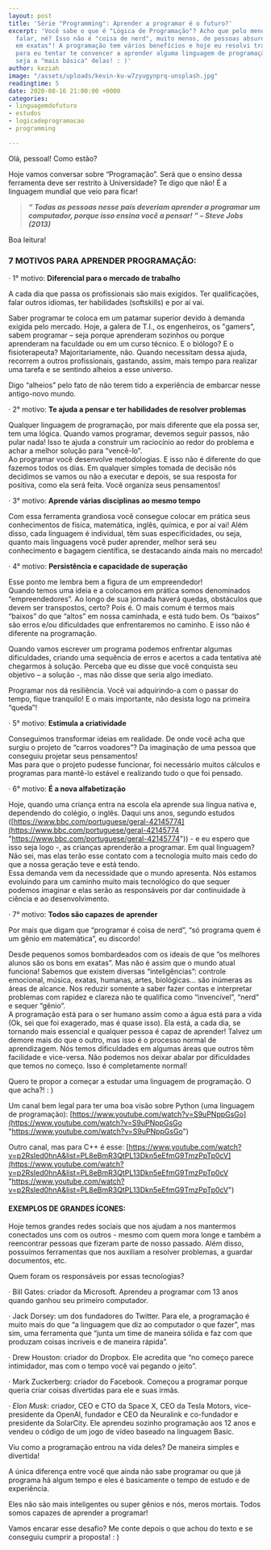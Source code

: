 ```yaml
---
layout: post
title: 'Série "Programming": Aprender a programar é o futuro?'
excerpt: 'Você sabe o que é "Lógica de Programação"? Acho que pelo menos já ouviu
  falar, né? Isso não é "coisa de nerd", muito menos, de pessoas absurdamente "boa
  em exatas"! A programação tem vários benefícios e hoje eu resolvi trazer 7 motivos
  para eu tentar te convencer a aprender alguma linguagem de programação, nem que
  seja a "mais básica" delas! : )'
author: keziah
image: "/assets/uploads/kevin-ku-w7zyugynprq-unsplash.jpg"
readingtime: 5
date: 2020-08-16 21:00:00 +0000
categories:
- linguagemdofuturo
- estudos
- logicadeprogramacao
- programming

---
```

Olá, pessoal! Como estão?

Hoje vamos conversar sobre “Programação”. Será que o ensino dessa ferramenta deve ser restrito à Universidade? Te digo que não! É a linguagem mundial que veio para ficar!

> **_“ Todas as pessoas nesse país deveriam aprender a programar um computador, porque isso ensina você a pensar! ” – Steve Jobs (2013)_**

Boa leitura!

### **7 MOTIVOS PARA APRENDER PROGRAMAÇÃO:**

· 1° motivo: **Diferencial para o mercado de trabalho**

A cada dia que passa os profissionais são mais exigidos. Ter qualificações, falar outros idiomas, ter habilidades (softskills) e por aí vai.

Saber programar te coloca em um patamar superior devido à demanda exigida pelo mercado. Hoje, a galera de T.I., os engenheiros, os "gamers", sabem programar – seja porque aprenderam sozinhos ou porque aprenderam na faculdade ou em um curso técnico. E o biólogo? E o fisioterapeuta? Majoritariamente, não. Quando necessitam dessa ajuda, recorrem a outros profissionais, gastando, assim, mais tempo para realizar uma tarefa e se sentindo alheios a esse universo.

Digo “alheios” pelo fato de não terem tido a experiência de embarcar nesse antigo-novo mundo.

· 2° motivo: **Te ajuda a pensar e ter habilidades de resolver problemas**

Qualquer linguagem de programação, por mais diferente que ela possa ser, tem uma lógica. Quando vamos programar, devemos seguir passos, não pular nada! Isso te ajuda a construir um raciocínio ao redor do problema e achar a melhor solução para “vencê-lo”.   
 Ao programar você desenvolve metodologias. E isso não é diferente do que fazemos todos os dias. Em qualquer simples tomada de decisão nós decidimos se vamos ou não a executar e depois, se sua resposta for positiva, como ela será feita. Você organiza seus pensamentos!

· 3° motivo: **Aprende várias disciplinas ao mesmo tempo**

Com essa ferramenta grandiosa você consegue colocar em prática seus conhecimentos de física, matemática, inglês, química, e por aí vai! Além disso, cada linguagem é individual, têm suas especificidades, ou seja, quanto mais linguagens você puder aprender, melhor será seu conhecimento e bagagem científica, se destacando ainda mais no mercado!

· 4° motivo: **Persistência e capacidade de superação**

Esse ponto me lembra bem a figura de um empreendedor!   
 Quando temos uma ideia e a colocamos em prática somos denominados “empreendedores”. Ao longo de sua jornada haverá quedas, obstáculos que devem ser transpostos, certo? Pois é. O mais comum é termos mais “baixos” do que “altos” em nossa caminhada, e está tudo bem. Os “baixos” são erros e/ou dificuldades que enfrentaremos no caminho. E isso não é diferente na programação.

Quando vamos escrever um programa podemos enfrentar algumas dificuldades, criando uma sequência de erros e acertos a cada tentativa até chegarmos à solução. Perceba que eu disse que você conquista seu objetivo – a solução -, mas não disse que seria algo imediato.

Programar nos dá resiliência. Você vai adquirindo-a com o passar do tempo, fique tranquilo! E o mais importante, não desista logo na primeira “queda”!

· 5° motivo: **Estimula a criatividade**

Conseguimos transformar ideias em realidade. De onde você acha que surgiu o projeto de “carros voadores”? Da imaginação de uma pessoa que conseguiu projetar seus pensamentos!   
 Mas para que o projeto pudesse funcionar, foi necessário muitos cálculos e programas para mantê-lo estável e realizando tudo o que foi pensado.

· 6° motivo: **É a nova alfabetização**

Hoje, quando uma criança entra na escola ela aprende sua língua nativa e, dependendo do colégio, o inglês. Daqui uns anos, segundo estudos ([https://www.bbc.com/portuguese/geral-42145774](https://www.bbc.com/portuguese/geral-42145774 "https://www.bbc.com/portuguese/geral-42145774")) - e eu espero que isso seja logo -, as crianças aprenderão a programar. Em qual linguagem? Não sei, mas elas terão esse contato com a tecnologia muito mais cedo do que a nossa geração teve e está tendo.   
 Essa demanda vem da necessidade que o mundo apresenta. Nós estamos evoluindo para um caminho muito mais tecnológico do que sequer podemos imaginar e elas serão as responsáveis por dar continuidade à ciência e ao desenvolvimento.

· 7° motivo: **Todos são capazes de aprender**

Por mais que digam que “programar é coisa de nerd”, “só programa quem é um gênio em matemática”, eu discordo!

Desde pequenos somos bombardeados com os ideais de que “os melhores alunos são os bons em exatas”. Mas não é assim que o mundo atual funciona! Sabemos que existem diversas “inteligências”: controle emocional, música, exatas, humanas, artes, biológicas... são inúmeras as áreas de alcance. Nos reduzir somente a saber fazer contas e interpretar problemas com rapidez e clareza não te qualifica como “invencível”, “nerd” e sequer “gênio”.   
 A programação está para o ser humano assim como a água está para a vida (Ok, sei que foi exagerado, mas é quase isso). Ela está, a cada dia, se tornando mais essencial e qualquer pessoa é capaz de aprender! Talvez um demore mais do que o outro, mas isso é o processo normal de aprendizagem. Nós temos dificuldades em algumas áreas que outros têm facilidade e vice-versa. Não podemos nos deixar abalar por dificuldades que temos no começo. Isso é completamente normal!

Quero te propor a começar a estudar uma linguagem de programação. O que acha?! : )

Um canal bem legal para ter uma boa visão sobre Python (uma linguagem de programação): [https://www.youtube.com/watch?v=S9uPNppGsGo](https://www.youtube.com/watch?v=S9uPNppGsGo "https://www.youtube.com/watch?v=S9uPNppGsGo")

Outro canal, mas para C++ é esse: [https://www.youtube.com/watch?v=p2RsIed0hnA&list=PL8eBmR3QtPL13Dkn5eEfmG9TmzPpTp0cV](https://www.youtube.com/watch?v=p2RsIed0hnA&list=PL8eBmR3QtPL13Dkn5eEfmG9TmzPpTp0cV "https://www.youtube.com/watch?v=p2RsIed0hnA&list=PL8eBmR3QtPL13Dkn5eEfmG9TmzPpTp0cV")

#### **EXEMPLOS DE GRANDES ÍCONES:**

Hoje temos grandes redes sociais que nos ajudam a nos mantermos conectados uns com os outros - mesmo com quem mora longe e também a reencontrar pessoas que fizeram parte de nosso passado. Além disso, possuímos ferramentas que nos auxiliam a resolver problemas, a guardar documentos, etc.

Quem foram os responsáveis por essas tecnologias?

· Bill Gates: criador da Microsoft. Aprendeu a programar com 13 anos quando ganhou seu primeiro computador.

· Jack Dorsey: um dos fundadores do Twitter. Para ele, a programação é muito mais do que “a linguagem que diz ao computador o que fazer”, mas sim, uma ferramenta que “junta um time de maneira sólida e faz com que produzam coisas incríveis e de maneira rápida”.

· Drew Houston: criador do Dropbox. Ele acredita que “no começo parece intimidador, mas com o tempo você vai pegando o jeito”.

· Mark Zuckerberg: criador do Facebook. Começou a programar porque queria criar coisas divertidas para ele e suas irmãs.

· _Elon Musk_: criador, CEO e CTO da Space X, CEO da Tesla Motors, vice-presidente da OpenAl, fundador e CEO da Neuralink e co-fundador e presidente da SolarCity. Ele aprendeu sozinho programação aos 12 anos e vendeu o código de um jogo de vídeo baseado na linguagem Basic.

Viu como a programação entrou na vida deles? De maneira simples e divertida!

A única diferença entre você que ainda não sabe programar ou que já programa há algum tempo e eles é basicamente o tempo de estudo e de experiência.

Eles não são mais inteligentes ou super gênios e nós, meros mortais. Todos somos capazes de aprender a programar!

Vamos encarar esse desafio? Me conte depois o que achou do texto e se conseguiu cumprir a proposta! : )